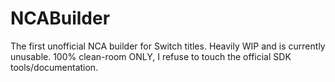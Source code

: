 # NCABuilder
The first unofficial NCA builder for Switch titles. Heavily WIP and is currently unusable.
100% clean-room ONLY, I refuse to touch the official SDK tools/documentation.
